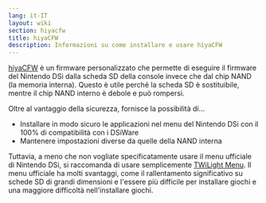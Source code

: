 ```yaml
---
lang: it-IT
layout: wiki
section: hiyacfw
title: hiyaCFW
description: Informazioni su come installare e usare hiyaCFW
---
```


[hiyaCFW](https://github.com/RocketRobz/hiyaCFW) è un firmware personalizzato che permette di eseguire il firmware del Nintendo DSi dalla scheda SD della console invece che dal chip NAND (la memoria interna). Questo è utile perché la scheda SD è sostituibile, mentre il chip NAND interno è debole e può rompersi.

Oltre al vantaggio della sicurezza, fornisce la possibilità di...
- Installare in modo sicuro le applicazioni nel menu del Nintendo DSi con il 100% di compatibilità con i DSiWare
- Mantenere impostazioni diverse da quelle della NAND interna

Tuttavia, a meno che non vogliate specificatamente usare il menu ufficiale di Nintendo DSi, si raccomanda di usare semplicemente [TWiLight Menu](../twilightmenu/). Il menu ufficiale ha molti svantaggi, come il rallentamento significativo su schede SD di grandi dimensioni e l'essere più difficile per installare giochi e una maggiore difficoltà nell'installare giochi.
